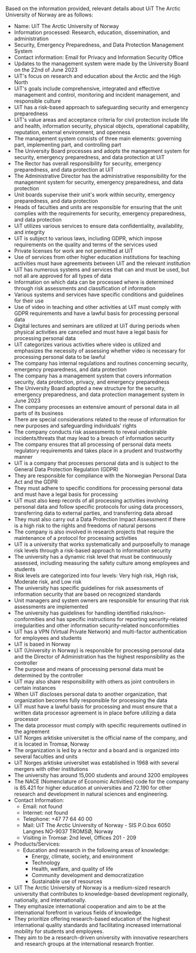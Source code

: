 Based on the information provided, relevant details about UiT The Arctic University of Norway are as follows:

- Name: UiT The Arctic University of Norway
- Information processed: Research, education, dissemination, and administration
- Security, Emergency Preparedness, and Data Protection Management System
- Contact information: Email for Privacy and Information Security Office
- Updates to the management system were made by the University Board on the 22nd of June 2023
- UiT's focus on research and education about the Arctic and the High North
- UiT's goals include comprehensive, integrated and effective management and control, monitoring and incident management, and responsible culture
- UiT has a risk-based approach to safeguarding security and emergency preparedness
- UiT's value areas and acceptance criteria for civil protection include life and health, information security, physical objects, operational capability, reputation, external environment, and openness
- The management system consists of three main elements: governing part, implementing part, and controlling part
- The University Board processes and adopts the management system for security, emergency preparedness, and data protection at UiT
- The Rector has overall responsibility for security, emergency preparedness, and data protection at UiT
- The Administrative Director has the administrative responsibility for the management system for security, emergency preparedness, and data protection
- Unit boards supervise their unit's work within security, emergency preparedness, and data protection
- Heads of faculties and units are responsible for ensuring that the unit complies with the requirements for security, emergency preparedness, and data protection
- UiT utilizes various services to ensure data confidentiality, availability, and integrity
- UiT is subject to various laws, including GDPR, which impose requirements on the quality and terms of the services used
- Private licenses for work are not permitted at UiT
- Use of services from other higher education institutions for teaching activities must have agreements between UiT and the relevant institution
- UiT has numerous systems and services that can and must be used, but not all are approved for all types of data
- Information on which data can be processed where is determined through risk assessments and classification of information
- Various systems and services have specific conditions and guidelines for their use
- Use of video in teaching and other activities at UiT must comply with GDPR requirements and have a lawful basis for processing personal data
- Digital lectures and seminars are utilized at UiT during periods when physical activities are cancelled and must have a legal basis for processing personal data
- UiT categorizes various activities where video is utilized and emphasizes the necessity of assessing whether video is necessary for processing personal data to be lawful
- The company has internal regulations and routines concerning security, emergency preparedness, and data protection
- The company has a management system that covers information security, data protection, privacy, and emergency preparedness
- The University Board adopted a new structure for the security, emergency preparedness, and data protection management system in June 2023
- The company processes an extensive amount of personal data in all parts of its business
- There are special considerations related to the reuse of information for new purposes and safeguarding individuals' rights
- The company conducts risk assessments to reveal undesirable incidents/threats that may lead to a breach of information security
- The company ensures that all processing of personal data meets regulatory requirements and takes place in a prudent and trustworthy manner
- UiT is a company that processes personal data and is subject to the General Data Protection Regulation (GDPR)
- They are responsible for compliance with the Norwegian Personal Data Act and the GDPR
- They must adhere to specific conditions for processing personal data and must have a legal basis for processing
- UiT must also keep records of all processing activities involving personal data and follow specific protocols for using data processors, transferring data to external parties, and transferring data abroad
- They must also carry out a Data Protection Impact Assessment if there is a high risk to the rights and freedoms of natural persons
- The company is also involved in research projects that require the maintenance of a protocol for processing activities
- UiT is a university that works systematically and purposefully to manage risk levels through a risk-based approach to information security
- The university has a dynamic risk level that must be continuously assessed, including measuring the safety culture among employees and students
- Risk levels are categorized into four levels: Very high risk, High risk, Moderate risk, and Low risk
- The university has specific guidelines for risk assessments of information security that are based on recognized standards
- Unit managers and system owners are responsible for ensuring that risk assessments are implemented
- The university has guidelines for handling identified risks/non-conformities and has specific instructions for reporting security-related irregularities and other information security-related nonconformities
- UiT has a VPN (Virtual Private Network) and multi-factor authentication for employees and students
- UiT is based in Norway
- UiT (University in Norway) is responsible for processing personal data and the Director of Administration has the highest responsibility as the controller
- The purpose and means of processing personal data must be determined by the controller
- UiT may also share responsibility with others as joint controllers in certain instances
- When UiT discloses personal data to another organization, that organization becomes fully responsible for processing the data
- UiT must have a lawful basis for processing and must ensure that a written data processor agreement is in place before utilizing a data processor
- The data processor must comply with specific requirements outlined in the agreement
- UiT Norges arktiske universitet is the official name of the company, and it is located in Tromsø, Norway
- The organization is led by a rector and a board and is organized into several faculties and units
- UiT Norges arktiske universitet was established in 1968 with several mergers with other institutions
- The university has around 15,000 students and around 3200 employees
- The NACE (Nomenclature of Economic Activities) code for the company is 85.421 for higher education at universities and 72.190 for other research and development in natural sciences and engineering.
- Contact Information:
  - Email: not found
  - Internet: not found
  - Telephone: +47 77 64 40 00
  - Mail: UiT The Arctic University of Norway - SIS P.O.box 6050 Langnes NO-9037 TROMSØ, Norway
  - Visiting in Tromsø: 2nd level, Offices 201 - 209
- Products/Services: 
  - Education and research in the following areas of knowledge:
    - Energy, climate, society, and environment
    - Technology
    - Health, welfare, and quality of life
    - Community development and democratization
    - Sustainable use of resources
- UiT The Arctic University of Norway is a medium-sized research university that contributes to knowledge-based development regionally, nationally, and internationally.
- They emphasize international cooperation and aim to be at the international forefront in various fields of knowledge.
- They prioritize offering research-based education of the highest international quality standards and facilitating increased international mobility for students and employees.
- They aim to be a research-driven university with innovative researchers and research groups at the international research frontier.